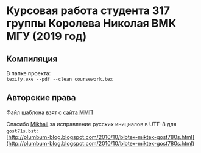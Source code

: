 # Курсовая работа студента 317 группы Королева Николая ВМК МГУ (2019 год)

## Компиляция
В папке проекта:<br />
`texify.exe --pdf --clean coursework.tex`

## Авторские права
Файл шаблона взят с [сайта ММП](http://www.machinelearning.ru/wiki/index.php?title=%D0%9C%D0%9C%D0%9F)

Спасибо [Mikhail](https://www.blogger.com/profile/08101531274522320966) за исправление русских инициалов в UTF-8 для `gost71s.bst`:<br>
[http://plumbum-blog.blogspot.com/2010/10/bibtex-miktex-gost780s.html](http://plumbum-blog.blogspot.com/2010/10/bibtex-miktex-gost780s.html)